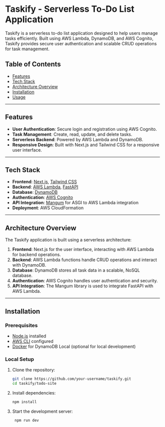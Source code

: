 # Taskify - Serverless To-Do List Application

Taskify is a serverless to-do list application designed to help users manage tasks efficiently. Built using AWS Lambda, DynamoDB, and AWS Cognito, Taskify provides secure user authentication and scalable CRUD operations for task management.

## Table of Contents

- [Features](#features)
- [Tech Stack](#tech-stack)
- [Architecture Overview](#architecture-overview)
- [Installation](#installation)
- [Usage](#usage)

---

## Features

- **User Authentication**: Secure login and registration using AWS Cognito.
- **Task Management**: Create, read, update, and delete tasks.
- **Serverless Backend**: Powered by AWS Lambda and DynamoDB.
- **Responsive Design**: Built with Next.js and Tailwind CSS for a responsive user interface.

---

## Tech Stack

- **Frontend**: [Next.js](https://nextjs.org/), [Tailwind CSS](https://tailwindcss.com/)
- **Backend**: [AWS Lambda](https://aws.amazon.com/lambda/), [FastAPI](https://fastapi.tiangolo.com/)
- **Database**: [DynamoDB](https://aws.amazon.com/dynamodb/)
- **Authentication**: [AWS Cognito](https://aws.amazon.com/cognito/)
- **API Integration**: [Mangum](https://mangum.io/) for ASGI to AWS Lambda integration
- **Deployment**: AWS CloudFormation

---

## Architecture Overview

The Taskify application is built using a serverless architecture:

1. **Frontend**: Next.js for the user interface, interacting with AWS Lambda for backend operations.
2. **Backend**: AWS Lambda functions handle CRUD operations and interact with DynamoDB.
3. **Database**: DynamoDB stores all task data in a scalable, NoSQL database.
4. **Authentication**: AWS Cognito handles user authentication and security.
5. **API Integration**: The Mangum library is used to integrate FastAPI with AWS Lambda.

---

## Installation

### Prerequisites

- [Node.js](https://nodejs.org/) installed
- [AWS CLI](https://aws.amazon.com/cli/) configured
- [Docker](https://www.docker.com/) for DynamoDB Local (optional for local development)

### Local Setup

1. Clone the repository:
   ```bash
   git clone https://github.com/your-username/taskify.git
   cd taskify/todo-site
2. Install dependencies:
   ```bash
   npm install
   
3. Start the development server:
   ```bash
    npm run dev
